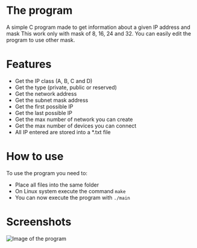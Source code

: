 # The program
A simple C program made to get information about a given IP address and mask
This work only with mask of 8, 16, 24 and 32. You can easily edit the program to use other mask.

# Features
- Get the IP class (A, B, C and D)
- Get the type (private, public or reserved)
- Get the network address
- Get the subnet mask address
- Get the first possible IP
- Get the last possible IP
- Get the max number of network you can create
- Get the max number of devices you can connect
- All IP entered are stored into a *.txt file

# How to use
To use the program you need to:
-  Place all files into the same folder 
-  On Linux system execute the command ```make```
-  You can now execute the program with ```./main```

# Screenshots
![Image of the program](https://i.imgur.com/Xp81L97.png)
